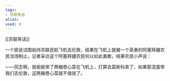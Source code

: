 ```yaml
---
tags: 
- 苏联笑话 
alias:
used: 0
---
```

[[苏联笑话]]


一个匪徒试图劫持苏联民航飞机去伦敦，结果在飞机上就被一个英勇的阿塞拜疆农民当场制止。记者采访这个阿塞拜疆农民何以如此勇敢，结果农民小声说：

——同志啊，我偷偷带了两箱卷心菜在飞机上，打算去莫斯科卖了，如果那混蛋带我们去伦敦，这两箱卷心菜就不值钱了。 



